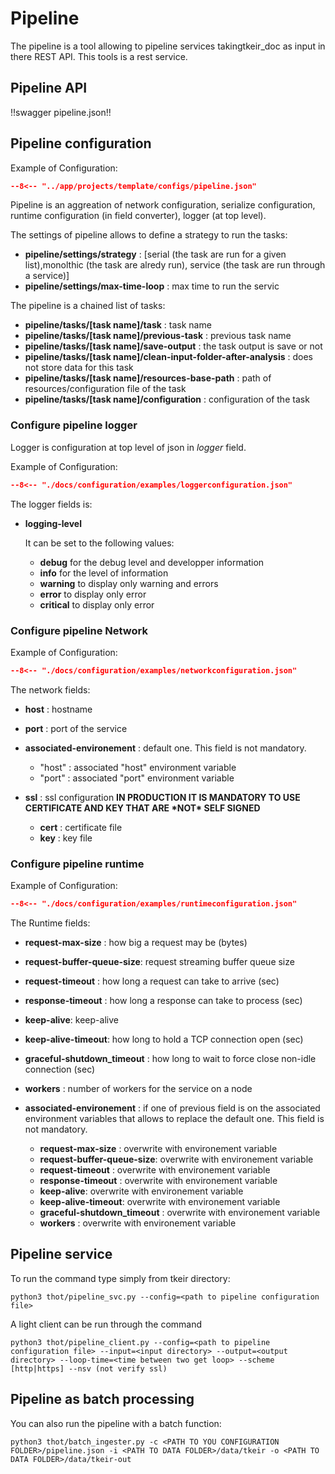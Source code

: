 # Pipeline

The pipeline is a tool allowing to pipeline services takingtkeir_doc as input in there REST API.
This tools is a rest service.

## Pipeline API


!!swagger pipeline.json!!


## Pipeline configuration

Example of Configuration:


```json title="pipeline.json"
--8<-- "../app/projects/template/configs/pipeline.json"
```

Pipeline is an aggreation of network configuration, serialize configuration, runtime configuration (in field converter), logger (at top level).

The settings of pipeline allows to define a strategy to run the tasks:

* **pipeline/settings/strategy** : \[serial (the task are run for a given list),monolthic (the task are alredy run), service (the task are run through a service)\]
* **pipeline/settings/max-time-loop** : max time to run the servic

The pipeline is a chained list of tasks:

- **pipeline/tasks/\[task name\]/task** : task name
- **pipeline/tasks/\[task name\]/previous-task** : previous task name
- **pipeline/tasks/\[task name\]/save-output** : the task output is save or not
- **pipeline/tasks/\[task name\]/clean-input-folder-after-analysis** : does not store data for this task
- **pipeline/tasks/\[task name\]/resources-base-path** : path of resources/configuration file of the task
- **pipeline/tasks/\[task name\]/configuration** : configuration of the task

### Configure pipeline logger

Logger is configuration at top level of json in *logger* field.

Example of Configuration:

```json title="logger configuration"
--8<-- "./docs/configuration/examples/loggerconfiguration.json"
```

The logger fields is:

- **logging-level**

  It can be set to the following values:

  - **debug** for the debug level and developper information
  - **info** for the level of information
  - **warning** to display only warning and errors
  - **error** to display only error
  - **critical** to display only error

### Configure pipeline Network

Example of Configuration:

```json title="network configuration"
--8<-- "./docs/configuration/examples/networkconfiguration.json"
```

The network fields:

- **host** : hostname

- **port** : port of the service

- **associated-environement**
  : default one. This field is not mandatory.

    - "host" : associated "host" environment variable
    - "port" : associated "port" environment variable

- **ssl** : ssl configuration **IN PRODUCTION IT IS MANDATORY TO USE CERTIFICATE AND KEY THAT ARE \*NOT\* SELF SIGNED**

  - **cert** : certificate file
  - **key** : key file


### Configure pipeline runtime

Example of Configuration:

```json title="network configuration"
--8<-- "./docs/configuration/examples/runtimeconfiguration.json"
```

The Runtime fields:

- **request-max-size** : how big a request may be (bytes)

- **request-buffer-queue-size**: request streaming buffer queue size

- **request-timeout** : how long a request can take to arrive (sec)

- **response-timeout** : how long a response can take to process (sec)

- **keep-alive**: keep-alive

- **keep-alive-timeout**: how long to hold a TCP connection open (sec)

- **graceful-shutdown_timeout** : how long to wait to force close non-idle connection (sec)

- **workers** : number of workers for the service on a node

- **associated-environement** : if one of previous field is on the associated environment variables that allows to replace the  default one. This field is not mandatory.

  - **request-max-size** : overwrite with environement variable
  - **request-buffer-queue-size**: overwrite with environement variable
  - **request-timeout** : overwrite with environement variable
  - **response-timeout** : overwrite with environement variable
  - **keep-alive**: overwrite with environement variable
  - **keep-alive-timeout**: overwrite with environement variable
  - **graceful-shutdown_timeout** : overwrite with environement variable
  - **workers** : overwrite with environement variable

## Pipeline service

To run the command type simply from tkeir directory:

```shell
python3 thot/pipeline_svc.py --config=<path to pipeline configuration file>
```

A light client can be run through the command

```shell
python3 thot/pipeline_client.py --config=<path to pipeline configuration file> --input=<input directory> --output=<output directory> --loop-time=<time between two get loop> --scheme [http|https] --nsv (not verify ssl)
```

## Pipeline as batch processing

You can also run the pipeline with a batch function:

```shell
python3 thot/batch_ingester.py -c <PATH TO YOU CONFIGURATION FOLDER>/pipeline.json -i <PATH TO DATA FOLDER>/data/tkeir -o <PATH TO DATA FOLDER>/data/tkeir-out
```
